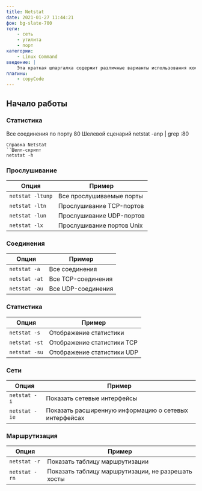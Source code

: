 ```yaml
---
title: Netstat
date: 2021-01-27 11:44:21
фон: bg-slate-700
теги:
    - сеть
    - утилита
    - порт
категории:
    - Linux Command
введение: |
    Эта краткая шпаргалка содержит различные варианты использования команды netstat.
плагины:
    - copyCode
---
```


Начало работы
---------------


### Статистика

Все соединения по порту 80
Шелевой сценарий
netstat -anp | grep :80
```
Справка Netstat
``Шелл-скрипт
netstat -h
```



### Прослушивание
| Опция | Пример |
|------------------|----------------------|
| `netstat -ltunp` | Все прослушиваемые порты |
| `netstat -ltn` | Прослушивание TCP-портов |
| `netstat -lun` | Прослушивание UDP-портов |
| `netstat -lx` | Прослушивание портов Unix |




### Соединения

| Опция | Пример |
|---------------|---------------------|
| `netstat -a` | Все соединения |
| `netstat -at` | Все TCP-соединения |
| `netstat -au` | Все UDP-соединения |




### Статистика

| Опция | Пример |
|---------------|------------------------|
| `netstat -s` | Отображение статистики |
| `netstat -st` | Отображение статистики TCP |
| `netstat -su` | Отображение статистики UDP |




### Сети

| Опция | Пример |
|---------------|---------------------------------------|
| `netstat -i` | Показать сетевые интерфейсы |
| `netstat -ie` | Показать расширенную информацию о сетевых интерфейсах |



### Маршрутизация

| Опция | Пример |
|---------------|-----------------------------------------|
| `netstat -r` | Показать таблицу маршрутизации |
| `netstat -rn` | Показать таблицу маршрутизации, не разрешать хосты |


